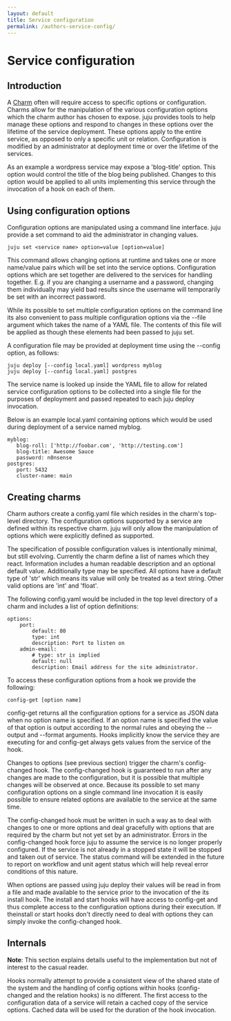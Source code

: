 ```yaml
---
layout: default
title: Service configuration  
permalink: /authors-service-config/
---
```


# Service configuration

## Introduction

A [Charm](./charm.html) often will require access to specific options or
configuration. Charms allow for the manipulation of the various configuration
options which the charm author has chosen to expose. juju provides tools to help manage these options and respond to changes in these options over the lifetime of the service deployment. These options apply to the entire service, as opposed to only a specific unit or relation. Configuration is modified by an
administrator at deployment time or over the lifetime of the services.

As an example a wordpress service may expose a 'blog-title' option. This option
would control the title of the blog being published. Changes to this option
would be applied to all units implementing this service through the invocation
of a hook on each of them.

## Using configuration options

Configuration options are manipulated using a command line interface. juju
provide a set command to aid the administrator in changing values.

    juju set <service name> option=value [option=value]

This command allows changing options at runtime and takes one or more name/value pairs which will be set into the service options. Configuration options which are set together are delivered to the services for handling together. E.g. if you are changing a username and a password, changing them individually may yield bad results since the username will temporarily be set with an incorrect password.

While its possible to set multiple configuration options on the command line its also convenient to pass multiple configuration options via the --file argument which takes the name of a YAML file. The contents of this file will be applied as though these elements had been passed to juju set.

A configuration file may be provided at deployment time using the --config
option, as follows:

    juju deploy [--config local.yaml] wordpress myblog
    juju deploy [--config local.yaml] postgres

The service name is looked up inside the YAML file to allow for related service
configuration options to be collected into a single file for the purposes of
deployment and passed repeated to each juju deploy invocation.

Below is an example local.yaml containing options which would be used during
deployment of a service named myblog.

    myblog:
       blog-roll: ['http://foobar.com', 'http://testing.com']
       blog-title: Awesome Sauce
       password: n0nsense
    postgres:
       port: 5432
       cluster-name: main

## Creating charms

Charm authors create a config.yaml file which resides in the charm's top-level
directory. The configuration options supported by a service are defined within
its respective charm. juju will only allow the manipulation of options which
were explicitly defined as supported.

The specification of possible configuration values is intentionally minimal, but still evolving. Currently the charm define a list of names which they react. Information includes a human readable description and an optional default value. Additionally type may be specified. All options have a default type of 'str' which means its value will only be treated as a text string. Other valid options are 'int' and 'float'.

The following config.yaml would be included in the top level directory of a
charm and includes a list of option definitions:

    options:
        port:
            default: 80
            type: int
            description: Port to listen on
        admin-email:
            # type: str is implied
            default: null
            description: Email address for the site administrator.

To access these configuration options from a hook we provide the following:

    config-get [option name]

config-get returns all the configuration options for a service as JSON data when no option name is specified. If an option name is specified the value of that option is output according to the normal rules and obeying the --output and --format arguments. Hooks implicitly know the service they are executing for and config-get always gets values from the service of the hook.

Changes to options (see previous section) trigger the charm's config-changed
hook. The config-changed hook is guaranteed to run after any changes are made to the configuration, but it is possible that multiple changes will be observed at once. Because its possible to set many configuration options on a single command line invocation it is easily possible to ensure related options are available to the service at the same time.

The config-changed hook must be written in such a way as to deal with changes to one or more options and deal gracefully with options that are required by the charm but not yet set by an administrator. Errors in the config-changed hook force juju to assume the service is no longer properly configured. If the
service is not already in a stopped state it will be stopped and taken out of
service. The status command will be extended in the future to report on workflow and unit agent status which will help reveal error conditions of this nature.

When options are passed using juju deploy their values will be read in from a
file and made available to the service prior to the invocation of the its
install hook. The install and start hooks will have access to config-get and
thus complete access to the configuration options during their execution. If theinstall or start hooks don't directly need to deal with options they can simply invoke the config-changed hook.

## Internals

**Note**: This section explains details useful to the implementation but not of interest to the casual reader.

Hooks normally attempt to provide a consistent view of the shared state of the
system and the handling of config options within hooks (config-changed and the
relation hooks) is no different. The first access to the configuration data of a service will retain a cached copy of the service options. Cached data will be
used for the duration of the hook invocation.